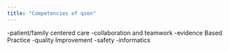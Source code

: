 ```yaml
---
title: "Competencies of qsen"
---
```

-patient/family centered care
-collaboration and teamwork
-evidence Based Practice
-quality Improvement
-safety
-informatics

